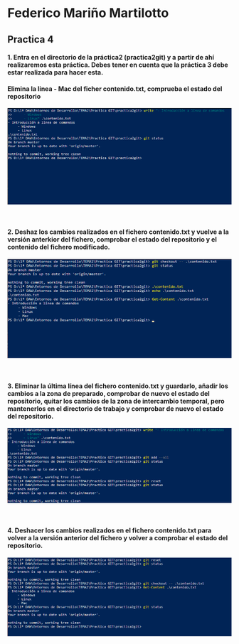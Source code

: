 # Federico Mariño Martilotto

## Practica 4


#### 1. Entra en el directorio de la práctica2 (practica2git) y a partir de ahí realizaremos esta práctica. Debes tener en cuenta que la práctica 3 debe estar realizada para hacer esta.

#### Elimina la linea - Mac del ficher contenido.txt, comprueba el estado del repositorio

![](Imagenes/Captura%20de%20pantalla%20(330).png)

<br />

#### 2. Deshaz los cambios realizados en el fichero contenido.txt y vuelve a la versión anterkior del fichero, comprobar el estado del repositorio y el contenido del fichero modificado.

![](Imagenes/Captura%20de%20pantalla%20(331).png)

<br />


#### 3. Eliminar la última línea del fichero contenido.txt y guardarlo, añadir los cambios a la zona de preparado, comprobar de nuevo el estado del repositorio, quitar los cambios de la zona de intercambio temporal, pero mantenerlos en el directorio de trabajo y comprobar de nuevo el estado del repositorio.


![](Imagenes/Captura%20de%20pantalla%20(332).png)

<br />

#### 4. Deshacer los cambios realizados en el fichero contenido.txt para volver a la versión anterior del fichero y volver a comprobar el estado del repositorio.

![](Imagenes/Captura%20de%20pantalla%20(333).png)


<br />
<br />


